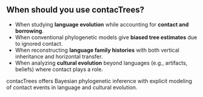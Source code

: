 ## When should you use contacTrees?

* When studying **language evolution** while accounting for **contact and borrowing**.
* When conventional phylogenetic models give **biased tree estimates** due to ignored contact.
* When reconstructing **language family histories** with both vertical inheritance and horizontal transfer.
* When analyzing **cultural evolution** beyond languages (e.g., artifacts, beliefs) where contact plays a role.

contacTrees offers Bayesian phylogenetic inference with explicit modeling of contact events in language and cultural evolution.
